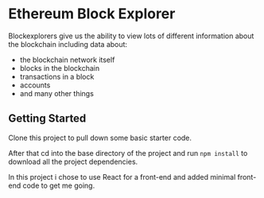 # Ethereum Block Explorer


Blockexplorers give us the ability to view lots of different information about the blockchain including data about:
  * the blockchain network itself
  * blocks in the blockchain
  * transactions in a block
  * accounts
  * and many other things
  

## Getting Started

Clone this project to pull down some basic starter code.

After that cd into the base directory of the project and run `npm install` to download all the project dependencies.

In this project i chose to use React for a front-end and added minimal front-end code to get me going.



